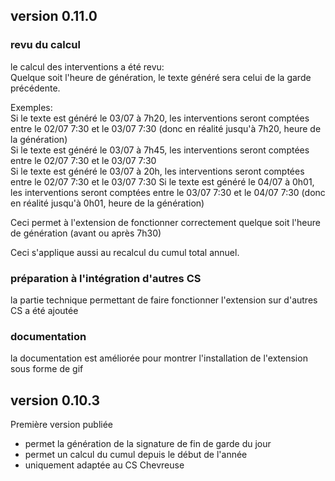 ## version 0.11.0
### revu du calcul
le calcul des interventions a été revu:   
Quelque soit l'heure de génération, le texte généré sera celui de la garde précédente.    

Exemples:     
Si le texte est généré le 03/07 à 7h20, les interventions seront comptées entre le 02/07 7:30 et le 03/07 7:30 (donc en réalité jusqu'à 7h20, heure de la génération)    
Si le texte est généré le 03/07 à 7h45, les interventions seront comptées entre le 02/07 7:30 et le 03/07 7:30  
Si le texte est généré le 03/07 à 20h, les interventions seront comptées entre le 02/07 7:30 et le 03/07 7:30
Si le texte est généré le 04/07 à 0h01, les interventions seront comptées entre le 03/07 7:30 et le 04/07 7:30 (donc en réalité jusqu'à 0h01, heure de la génération)

Ceci permet à l'extension de fonctionner correctement quelque soit l'heure de génération (avant ou après 7h30)

Ceci s'applique aussi au recalcul du cumul total annuel.

### préparation à l'intégration d'autres CS
la partie technique permettant de faire fonctionner l'extension sur d'autres CS a été ajoutée

### documentation
la documentation est améliorée pour montrer l'installation de l'extension sous forme de gif

## version 0.10.3
Première version publiée   
* permet la génération de la signature de fin de garde du jour
* permet un calcul du cumul depuis le début de l'année
* uniquement adaptée au CS Chevreuse
